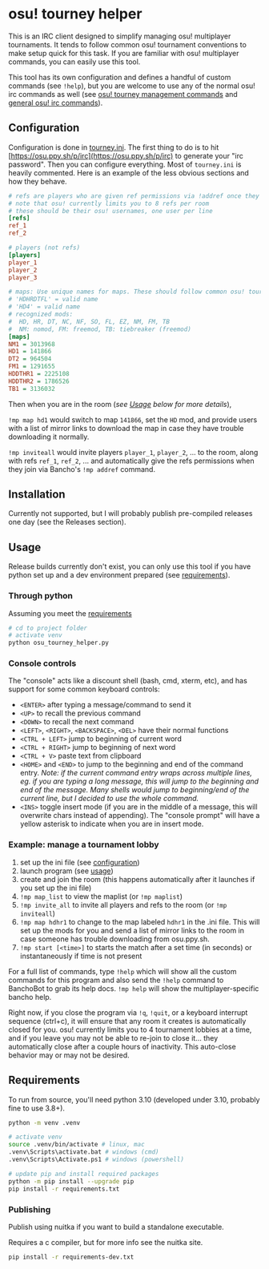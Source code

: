 # osu! tourney helper

This is an IRC client designed to simplify managing osu! multiplayer tournaments. It tends to follow common osu! tournament conventions to make setup quick for this task. If you are familiar with osu! multiplayer commands, you can easily use this tool.

This tool has its own configuration and defines a handful of custom commands (see `!help`), but you are welcome to use any of the normal osu! irc commands as well (see [osu! tourney management commands](https://osu.ppy.sh/wiki/en/osu%21_tournament_client/osu%21tourney/Tournament_management_commands) and [general osu! irc commands](https://osu.ppy.sh/wiki/en/Community/Internet_Relay_Chat)).


## Configuration

Configuration is done in [tourney.ini](./src/tourney.ini).  The first thing to do is to hit [https://osu.ppy.sh/p/irc](https://osu.ppy.sh/p/irc) to generate your "irc password". Then you can configure everything. Most of `tourney.ini` is heavily commented. Here is an example of the less obvious sections and how they behave.

```ini
# refs are players who are given ref permissions via !addref once they join the room
# note that osu! currently limits you to 8 refs per room
# these should be their osu! usernames, one user per line
[refs]
ref_1
ref_2

# players (not refs)
[players]
player_1
player_2
player_3

# maps: Use unique names for maps. These should follow common osu! tournament naming conventions. Currently this doesn't support truly custom naming conventions.
# 'HDHRDTFL' = valid name
# 'HD4' = valid name
# recognized mods:
#  HD, HR, DT, NC, NF, SO, FL, EZ, NM, FM, TB
#  NM: nomod, FM: freemod, TB: tiebreaker (freemod)
[maps]
NM1 = 3013968
HD1 = 141866
DT2 = 964504
FM1 = 1291655
HDDTHR1 = 2225108
HDDTHR2 = 1786526
TB1 = 3136032
```

Then when you are in the room (*see [Usage](#usage) below for more details*),

`!mp map hd1` would switch to map `141866`, set the `HD` mod, and provide users with a list of mirror links to download the map in case they have trouble downloading it normally.

`!mp inviteall` would invite players `player_1`, `player_2`, ... to the room, along with refs `ref_1`, `ref_2`, ... and automatically give the refs permissions when they join via Bancho's `!mp addref` command.

## Installation

Currently not supported, but I will probably publish pre-compiled releases one day (see the Releases section).

## Usage

Release builds currently don't exist, you can only use this tool if you have python set up and a dev environment prepared (see [requirements](#requirements)).

### Through python

Assuming you meet the [requirements](#requirements)

```sh
# cd to project folder
# activate venv
python osu_tourney_helper.py
```

### Console controls

The "console" acts like a discount shell (bash, cmd, xterm, etc), and has support for some common keyboard controls:

- `<ENTER>` after typing a message/command to send it
- `<UP>` to recall the previous command
- `<DOWN>` to recall the next command
- `<LEFT>`, `<RIGHT>`, `<BACKSPACE>`, `<DEL>`  have their normal functions
- `<CTRL + LEFT>` jump to beginning of current word
- `<CTRL + RIGHT>` jump to beginning of next word
- `<CTRL + V>` paste text from clipboard
- `<HOME>` and `<END>` to jump to the beginning and end of the command entry. *Note: if the current command entry wraps across multiple lines, eg. if you are typing a long message, this will jump to the beginning and end of the message. Many shells would jump to beginning/end of the current line, but I decided to use the whole command.*
- `<INS>` toggle insert mode (if you are in the middle of a message, this will overwrite chars instead of appending). The "console prompt" will have a yellow asterisk to indicate when you are in insert mode.

### Example: manage a tournament lobby

1. set up the ini file (see [configuration](#configuration))
2. launch program (see [usage](#usage))
3. create and join the room (this happens automatically after it launches if you set up the ini file)
4. `!mp map_list` to view the maplist (or `!mp maplist`)
5. `!mp invite_all` to invite all players and refs to the room (or `!mp inviteall`)
6. `!mp map hdhr1` to change to the map labeled `hdhr1` in the .ini file. This will set up the mods for you and send a list of mirror links to the room in case someone has trouble downloading from osu.ppy.sh.
7. `!mp start [<time>]` to starts the match after a set time (in seconds) or instantaneously if time is not present

For a full list of commands, type `!help` which will show all the custom commands for this program and also send the `!help` command to BanchoBot to grab its help docs. `!mp help` will show the multiplayer-specific bancho help.

Right now, if you close the program via `!q`, `!quit`, or a keyboard interrupt sequence (ctrl+c), it will ensure that any room it creates is automatically closed for you. osu! currently limits you to 4 tournament lobbies at a time, and if you leave you may not be able to re-join to close it... they automatically close after a couple hours of inactivity. This auto-close behavior may or may not be desired.

## Requirements

To run from source, you'll need python 3.10 (developed under 3.10, probably fine to use 3.8+).

```sh
python -m venv .venv

# activate venv
source .venv/bin/activate # linux, mac
.venv\Scripts\activate.bat # windows (cmd)
.venv\Scripts\Activate.ps1 # windows (powershell)

# update pip and install required packages
python -m pip install --upgrade pip
pip install -r requirements.txt
```

### Publishing

Publish using nuitka if you want to build a standalone executable.

Requires a c compiler, but for more info see the nuitka site.

```sh
pip install -r requirements-dev.txt 
```